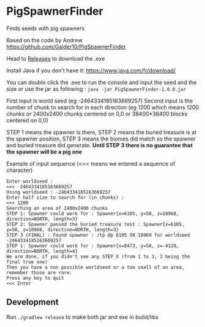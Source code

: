# PigSpawnerFinder
Finds seeds with pig spawners

Based on the code by Andrew https://github.com/Gaider10/PigSpawnerFinder

Head to [Releases](https://github.com/hube12/PigSpawnerFinder/releases) to download the .exe

Install Java if you don't have it: https://www.java.com/fr/download/

You can double click the .exe to run the console and input the seed and the size or use the jar 
as following : `java -jar PigSpawnerFinder-1.0.0.jar` 


First input is world seed (eg -2464334185163669257)
Second input is the number of chunk to search for in each direction (eg 1200 which means 1200 chunks or 2400x2400 chunks centered on 0,0 or 38400*38400 blocks centered on 0,0)

STEP 1 means the spawner is there, STEP 2 means the buried treasure is at the spawner position, STEP 3 means the biomes did match so the spawner and buried treasure did generate. **Until STEP 3 there is no guarantee that the spawner will be a pig one**

Example of input sequence (<<< means we entered a sequence of character)

```shell
Enter worldseed :
<<< -2464334185163669257
Using worldseed : -2464334185163669257
Enter half size to search for (in chunks) :
<<< 1200
Searching an area of 2400x2400 chunks
STEP 1: Spawner could work for : Spawner{x=6105, y=58, z=18968, direction=NORTH, length=3}
STEP 2: Spawner passed the buried treasure test : Spawner{x=6105, y=58, z=18968, direction=NORTH, length=3}
STEP 3 (FINAL) : Found spawner : /tp @p 6105 58 18969 for worldseed -2464334185163669257
STEP 1: Spawner could work for : Spawner{x=8473, y=58, z=-4120, direction=NORTH, length=4}
We are done, if you didn't see any STEP X (from 1 to 3, 3 being the final true one)
Then you have a non possible worldseed or a too small of an area, remember those are rare.
Press any key to quit
<<< Enter
```


## Development

Run `./gradlew release` to make both jar and exe in build/libs
